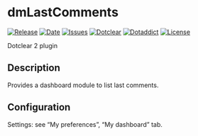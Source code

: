 # dmLastComments

[![Release](https://img.shields.io/github/v/release/franck-paul/dmLastComments)](https://github.com/franck-paul/dmLastComments/releases)
[![Date](https://img.shields.io/github/release-date/franck-paul/dmLastComments)](https://github.com/franck-paul/dmLastComments/releases)
[![Issues](https://img.shields.io/github/issues/franck-paul/dmLastComments)](https://github.com/franck-paul/dmLastComments/issues)
[![Dotclear](https://img.shields.io/badge/dotclear-v2.24-blue.svg)](https://fr.dotclear.org/download)
[![Dotaddict](https://img.shields.io/badge/dotaddict-official-green.svg)](https://plugins.dotaddict.org/dc2/details/dmLastComments)
[![License](https://img.shields.io/github/license/franck-paul/dmLastComments)](https://github.com/franck-paul/dmLastComments/blob/master/LICENSE)

Dotclear 2 plugin

## Description

Provides a dashboard module to list last comments.

## Configuration

Settings: see “My preferences”, “My dashboard” tab.
